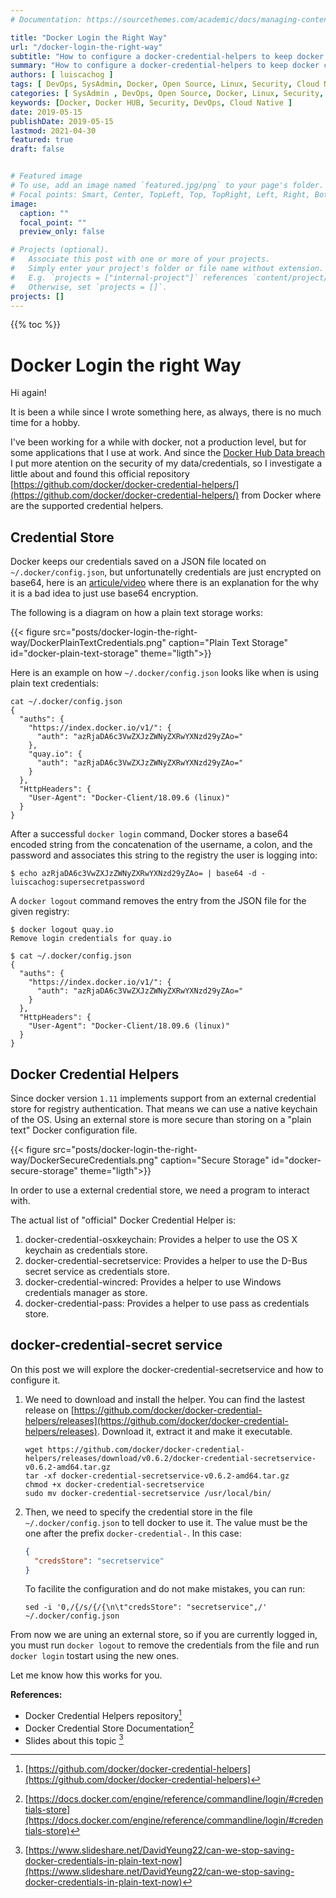 ```yaml
---
# Documentation: https://sourcethemes.com/academic/docs/managing-content/

title: "Docker Login the Right Way"
url: "/docker-login-the-right-way"
subtitle: "How to configure a docker-credential-helpers to keep docker credentials safe on Linux"
summary: "How to configure a docker-credential-helpers to keep docker credentials safe on Linux"
authors: [ luiscachog ]
tags: [ DevOps, SysAdmin, Docker, Open Source, Linux, Security, Cloud Native ]
categories: [ SysAdmin , DevOps, Open Source, Docker, Linux, Security, Cloud Native ]
keywords: [Docker, Docker HUB, Security, DevOps, Cloud Native ]
date: 2019-05-15
publishDate: 2019-05-15
lastmod: 2021-04-30
featured: true
draft: false


# Featured image
# To use, add an image named `featured.jpg/png` to your page's folder.
# Focal points: Smart, Center, TopLeft, Top, TopRight, Left, Right, BottomLeft, Bottom, BottomRight.
image:
  caption: ""
  focal_point: ""
  preview_only: false

# Projects (optional).
#   Associate this post with one or more of your projects.
#   Simply enter your project's folder or file name without extension.
#   E.g. `projects = ["internal-project"]` references `content/project/deep-learning/index.md`.
#   Otherwise, set `projects = []`.
projects: []
---
```


{{% toc %}}

# Docker Login the right Way

Hi again!

It is been a while since I wrote something here, as always, there is no much time for a hobby.

I've been working for a while with docker, not a production level, but for some applications that I use at work.
And since the [Docker Hub Data breach](https://www.theinquirer.net/inquirer/news/3074793/docker-hub-breach)
I put more atention on the security of my data/credentials, so I investigate a little about and found this official
repository [https://github.com/docker/docker-credential-helpers/](https://github.com/docker/docker-credential-helpers/) from Docker where are the supported credential helpers.

## Credential Store

Docker keeps our credentials saved on a JSON file located on ```~/.docker/config.json```,
but unfortunatelly credentials are just encrypted on base64,
here is an [articule/video](https://fosdem.org/2019/schedule/event/base64_not_encryption/) where there is an explanation for the why it is a bad idea to just use base64 encryption.

The following is a diagram on how a plain text storage works:

{{< figure src="posts/docker-login-the-right-way/DockerPlainTextCredentials.png" caption="Plain Text Storage" id="docker-plain-text-storage" theme="ligth">}}

Here is an example on how ```~/.docker/config.json``` looks like when is using plain text credentials:

```shell
cat ~/.docker/config.json
{
  "auths": {
    "https://index.docker.io/v1/": {
      "auth": "azRjaDA6c3VwZXJzZWNyZXRwYXNzd29yZAo="
    },
    "quay.io": {
      "auth": "azRjaDA6c3VwZXJzZWNyZXRwYXNzd29yZAo="
    }
  },
  "HttpHeaders": {
    "User-Agent": "Docker-Client/18.09.6 (linux)"
  }
}
```

After a successful ```docker login``` command,
Docker stores a base64 encoded string from the concatenation of the username, a colon, and the password and associates this string to the registry the user is logging into:

```shell
$ echo azRjaDA6c3VwZXJzZWNyZXRwYXNzd29yZAo= | base64 -d -
luiscachog:supersecretpassword
```

A ```docker logout``` command removes the entry from the JSON file for the given registry:

```shell
$ docker logout quay.io
Remove login credentials for quay.io

$ cat ~/.docker/config.json
{
  "auths": {
    "https://index.docker.io/v1/": {
      "auth": "azRjaDA6c3VwZXJzZWNyZXRwYXNzd29yZAo="
    }
  },
  "HttpHeaders": {
    "User-Agent": "Docker-Client/18.09.6 (linux)"
  }
}
```

## Docker Credential Helpers

Since docker version `1.11` implements support from an external credential store for registry authentication.
That means we can use a native keychain of the OS. Using an external store is more secure than storing on a "plain text" Docker configuration file.

{{< figure src="posts/docker-login-the-right-way/DockerSecureCredentials.png" caption="Secure Storage" id="docker-secure-storage" theme="ligth">}}

In order to use a external credential store, we need a program to interact with.

The actual list of "official" Docker Credential Helper is:

1. docker-credential-osxkeychain: Provides a helper to use the OS X keychain as credentials store.
2. docker-credential-secretservice: Provides a helper to use the D-Bus secret service as credentials store.
3. docker-credential-wincred: Provides a helper to use Windows credentials manager as store.
4. docker-credential-pass: Provides a helper to use pass as credentials store.

## docker-credential-secret service

On this post we will explore the docker-credential-secretservice and how to configure it.

1. We need to download and install the helper.
You can find the lastest release on  [https://github.com/docker/docker-credential-helpers/releases](https://github.com/docker/docker-credential-helpers/releases).
Download it, extract it and make it executable.

    ```shell
    wget https://github.com/docker/docker-credential-helpers/releases/download/v0.6.2/docker-credential-secretservice-v0.6.2-amd64.tar.gz
    tar -xf docker-credential-secretservice-v0.6.2-amd64.tar.gz
    chmod +x docker-credential-secretservice
    sudo mv docker-credential-secretservice /usr/local/bin/
    ```

1. Then, we need to specify the credential store in the file ```~/.docker/config.json``` to tell docker to use it.
The value must be the one after the prefix ```docker-credential-```. In this case:

    ```json
    {
      "credsStore": "secretservice"
    }
    ```

    To facilite the configuration and do not make mistakes, you can run:

    ```shell
    sed -i '0,/{/s/{/{\n\t"credsStore": "secretservice",/' ~/.docker/config.json
    ```

From now we are uning an external store, so if you are currently logged in, you must run ```docker logout``` to remove the credentials from the file and run ```docker login``` tostart using the new ones.

Let me know how this works for you.

**References:**

- Docker Credential Helpers repository[^1]
- Docker Credential Store Documentation[^2]
- Slides about this topic [^3]

[^1]: [https://github.com/docker/docker-credential-helpers](https://github.com/docker/docker-credential-helpers)
[^2]: [https://docs.docker.com/engine/reference/commandline/login/#credentials-store](https://docs.docker.com/engine/reference/commandline/login/#credentials-store)
[^3]: [https://www.slideshare.net/DavidYeung22/can-we-stop-saving-docker-credentials-in-plain-text-now](https://www.slideshare.net/DavidYeung22/can-we-stop-saving-docker-credentials-in-plain-text-now)
